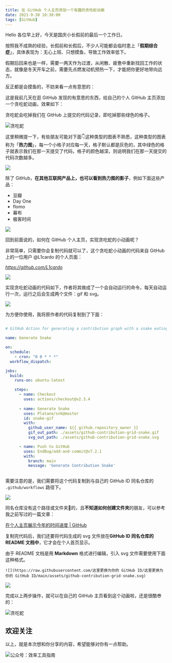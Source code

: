 ```yaml
---
title: 在 GitHub 个人主页添加一个有趣的贪吃蛇动画                                 
date: 2021-9-30 10:30:00               
tags: [GitHub]                                                     
---
```


Hello 各位早上好，今天是国庆小长假前的最后一个工作日。

按照我不成熟的经验，长假前和长假后，不少人可能都会临时患上「**假期综合症**」，具体表现为：无心上班、只想摸鱼，导致工作效率低下。

假期后回来也是一样，需要一两天作为过渡，从闲散、疲惫中重新找回工作的状态，就像是冬天开车之前，需要先点燃发动机预热一下，才能把你更好地带向远方。    

反正都是会摸鱼的，不妨来看一点有意思的：      

这是我前几天在逛 GitHub 发现的有意思的东西，给自己的个人 GitHub 主页添加一个贪吃蛇动画，效果如下：  

贪吃蛇会吃掉我们在 GitHub 上提交的代码记录，即吃掉那些绿色的格子。     

![贪吃蛇](https://article-picbed-1302715071.cos.ap-guangzhou.myqcloud.com/2021/09/27/tan-chi-she.gif)

这里稍微提一下，有些朋友可能对下面👇这种类型的图表不熟悉，这种类型的图表称为「**热力图**」，每一个小格子对应每一天，格子默认都是灰色的，其中绿色的格子就表示我们在那一天提交了代码，格子的颜色越深，则说明我们在那一天提交的代码次数越多。   

![](https://article-picbed-1302715071.cos.ap-guangzhou.myqcloud.com/2021/09/30/16329663719831.jpg)

除了 GitHub，**在其他互联网产品上，也可以看到热力图的影子**，例如下面这些产品：   

* 豆瓣
* Day One
* flomo  
* 幕布  
* 极客时间   

![](https://article-picbed-1302715071.cos.ap-guangzhou.myqcloud.com/2021/09/30/16329667299571.jpg)

回到前面说的，如何在 GitHub 个人主页，实现贪吃蛇的小动画呢？  

非常简单，只需要你会复制代码就可以了，这个贪吃蛇小动画的代码来自 GitHub 上的一位用户 @L1cardo 的个人页面：  

*https://github.com/L1cardo*   

![](https://article-picbed-1302715071.cos.ap-guangzhou.myqcloud.com/2021/09/30/16329670167145.jpg)

实现贪吃蛇动画的代码如下，作者将其做成了一个会自动运行的命令，每天自动运行一次，运行之后会生成两个文件：gif 和 svg。      

![](https://article-picbed-1302715071.cos.ap-guangzhou.myqcloud.com/2021/09/30/16329671382752.jpg)

为方便你使用，我将原作者的代码复制到了下面：     


```yml    

# GitHub Action for generating a contribution graph with a snake eating your contributions.

name: Generate Snake

on:
  schedule:
    - cron: "0 0 * * *"
  workflow_dispatch:

jobs:
  build:
    runs-on: ubuntu-latest

    steps:
      - name: Checkout
        uses: actions/checkout@v2.3.4
      
      - name: Generate Snake
        uses: Platane/snk@master
        id: snake-gif
        with:
          github_user_name: ${{ github.repository_owner }}
          gif_out_path: ./assets/github-contribution-grid-snake.gif
          svg_out_path: ./assets/github-contribution-grid-snake.svg

      - name: Push to GitHub
        uses: EndBug/add-and-commit@v7.2.1
        with:
          branch: main
          message: 'Generate Contribution Snake'      
  
```     



需要注意的是，我们需要将这个代码复制到与自己的 GitHub ID 同名仓库的 `.github/workflows` 路径下。    

![](https://article-picbed-1302715071.cos.ap-guangzhou.myqcloud.com/2021/09/30/16329681948235.jpg)

同名仓库没有这个路径或文件夹📂的，且**不知道如何创建文件夹**的朋友，可以参考我之前写过的一篇文章：   

[在个人主页展示今年的时间进度 | GitHub](https://mp.weixin.qq.com/s?__biz=MzAxMjY0NTY5OA==&mid=2649917461&idx=1&sn=0b56985fa9f5a51e75cc18e569edbb5e&chksm=83a88c38b4df052e9deb1a70428c6f0c2a38cbbbed5457d3e525041921e57afa2387b989ab54&token=80706750&lang=zh_CN#rd)         

复制完代码后，我们还要将代码生成的 svg 文件放在**GitHub ID 同名仓库的 README 文档中**，它才会在个人首页显示。    

由于 README 文档是用 **Markdown** 格式进行编辑，引入 svg 文件需要使用下面这种格式。      

```
![](https://raw.githubusercontent.com/这里更换为你的 GitHub ID/这里更换为你的 GitHub ID/main/assets/github-contribution-grid-snake.svg)        
```

![](https://article-picbed-1302715071.cos.ap-guangzhou.myqcloud.com/2021/09/30/16329676198923.jpg)

完成以上两步操作，就可以在自己的 GitHub 主页看到这个动画啦，还是很酷😎的：    
 
![贪吃蛇](https://article-picbed-1302715071.cos.ap-guangzhou.myqcloud.com/2021/09/27/tan-chi-she.gif)


## 欢迎关注     

以上，就是本次想和你分享的内容，希望能够对你有一点帮助。     

![公众号：效率工具指南](https://article-picbed-1302715071.cos.ap-guangzhou.myqcloud.com/2021/05/28/gong-zhong-hao-wei-bu-er-wei-ma-dailogo.png)        


